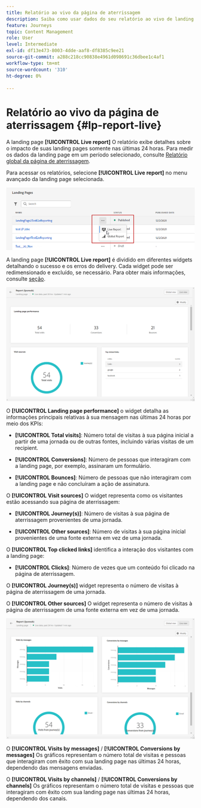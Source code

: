 ```yaml
---
title: Relatório ao vivo da página de aterrissagem
description: Saiba como usar dados do seu relatório ao vivo de landing pages
feature: Journeys
topic: Content Management
role: User
level: Intermediate
exl-id: df13e473-8003-4dde-aaf8-df8385c9ee21
source-git-commit: a288c218cc90838e4961d098691c36dbee1c4af1
workflow-type: tm+mt
source-wordcount: '310'
ht-degree: 0%

---
```


# Relatório ao vivo da página de aterrissagem {#lp-report-live}

A landing page **[!UICONTROL Live report]** O relatório exibe detalhes sobre o impacto de suas landing pages somente nas últimas 24 horas. Para medir os dados da landing page em um período selecionado, consulte [Relatório global da página de aterrissagem](lp-report-global.md).

Para acessar os relatórios, selecione **[!UICONTROL Live report]** no menu avançado da landing page selecionada.

![](assets/landing_page_report_1.png)

A landing page **[!UICONTROL Live report]** é dividido em diferentes widgets detalhando o sucesso e os erros do delivery. Cada widget pode ser redimensionado e excluído, se necessário. Para obter mais informações, consulte [seção](live-report.md).

![](assets/landing_page_report_2.png)

O **[!UICONTROL Landing page performance]** o widget detalha as informações principais relativas à sua mensagem nas últimas 24 horas por meio dos KPIs:

* **[!UICONTROL Total visits]**: Número total de visitas à sua página inicial a partir de uma jornada ou de outras fontes, incluindo várias visitas de um recipient.

* **[!UICONTROL Conversions]**: Número de pessoas que interagiram com a landing page, por exemplo, assinaram um formulário.

* **[!UICONTROL Bounces]**: Número de pessoas que não interagiram com a landing page e não concluíram a ação de assinatura.

O **[!UICONTROL Visit sources]** O widget representa como os visitantes estão acessando sua página de aterrissagem:

* **[!UICONTROL Journey(s)]**: Número de visitas à sua página de aterrissagem provenientes de uma jornada.

* **[!UICONTROL Other sources]**: Número de visitas à sua página inicial provenientes de uma fonte externa em vez de uma jornada.

O **[!UICONTROL Top clicked links]** identifica a interação dos visitantes com a landing page:

* **[!UICONTROL Clicks]**: Número de vezes que um conteúdo foi clicado na página de aterrissagem.

O **[!UICONTROL Journey(s)]** widget representa o número de visitas à página de aterrissagem de uma jornada.

O **[!UICONTROL Other sources]** O widget representa o número de visitas à página de aterrissagem de uma fonte externa em vez de uma jornada.

![](assets/landing_page_report_3.png)

O **[!UICONTROL Visits by messages]** / **[!UICONTROL Conversions by messages]** Os gráficos representam o número total de visitas e pessoas que interagiram com êxito com sua landing page nas últimas 24 horas, dependendo das mensagens enviadas.

O **[!UICONTROL Visits by channels]** / **[!UICONTROL Conversions by channels]** Os gráficos representam o número total de visitas e pessoas que interagiram com êxito com sua landing page nas últimas 24 horas, dependendo dos canais.
